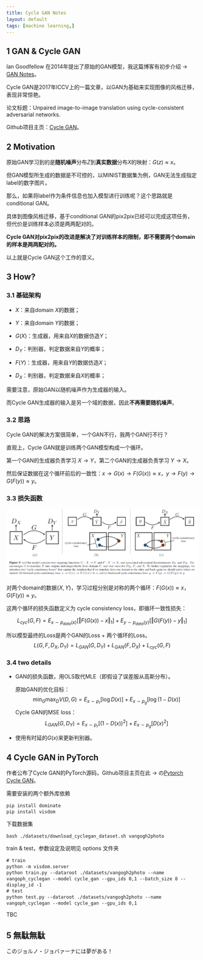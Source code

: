 ```yaml
---
title: Cycle GAN Notes
layout: default
tags: [machine learning,]
---
```


## 1 GAN & Cycle GAN

Ian Goodfellow 在2014年提出了原始的GAN模型，我这篇博客有初步介绍 $\rightarrow$ [GAN Notes](https://amoko.github.io/2018/10/31/GAN.html)。

Cycle GAN是2017年ICCV上的一篇文章，以GAN为基础来实现图像的风格迁移，表现非常惊艳。

论文标题：Unpaired image-to-image translation using cycle-consistent adversarial networks.

Github项目主页：[Cycle GAN](https://junyanz.github.io/CycleGAN/)。



## 2 Motivation

原始GAN学习到的是**随机噪声**分布$Z$到**真实数据**分布$X$的映射：$G(z)\approx x$。

但GAN模型所生成的数据是不可控的，以MINIST数据集为例，GAN无法生成指定label的数字图片。

那么，如果将label作为条件信息也加入模型进行训练呢？这个思路就是 conditional GAN。

具体到图像风格迁移，基于conditional GAN的pix2pix已经可以完成这项任务，但代价是训练样本必须是两两配对的。

**Cycle GAN对pix2pix的改进是解决了对训练样本的限制，即不需要两个domain的样本是两两配对的。**

以上就是Cycle GAN这个工作的意义。



## 3 How?

### 3.1 基础架构

- $X​$：来自domain $X​$的数据；

- $Y​$：来自domain $Y​$的数据；

- $G(X)$：生成器，用来自$X$的数据仿造$Y$；

- $D_Y$：判别器，判定数据来自$Y​$的概率；

- $F(Y)$：生成器，用来自$Y$的数据仿造$X$；

- $D_X$：判别器，判定数据来自$X$的概率；

需要注意，原始GAN以随机噪声作为生成器的输入。

而Cycle GAN生成器的输入是另一个域的数据，因此**不再需要随机噪声**。

### 3.2 思路

Cycle GAN的解决方案很简单，一个GAN不行，我两个GAN行不行？

直观上，Cycle GAN就是训练两个GAN模型构成一个循环。

第一个GAN的生成器负责学习 $X\rightarrow Y$，第二个GAN的生成器负责学习 $Y\rightarrow X$。

然后保证数据在这个循环前后的一致性：$x\rightarrow G(x)\rightarrow F(G(x))\approx x$，$y\rightarrow F(y)\rightarrow G(F(y))\approx y$。

### 3.3 损失函数

![](/img/cycle_gan.PNG)

对两个domain的数据${\{X,Y\}}$，学习过程分别是对称的两个循环：$F(G(x))\approx x$，$G(F(y))\approx y$。

这两个循环的损失函数定义为 cycle consistency loss，即循环一致性损失：

$$
L_{cyc}(G,F)=E_{x\sim p_{data}(x)}[\Vert F(G(x))-x\Vert_1]+E_{y\sim p_{data}(y)}[\Vert G(F(y))-y\Vert_1]\tag{1}
$$

所以模型最终的Loss是两个GAN的Loss + 两个循环的Loss。
$$
L(G,F,D_X,D_Y)=L_{GAN}(G,D_Y)+L_{GAN}(F,D_X)+L_{cyc}(G,F)\tag{2}
$$

### 3.4 two details

- GAN的损失函数，用OLS取代MLE（即假设了误差服从高斯分布）。

  原始GAN的优化目标：
  $$
  \min_G \max_DV(D,G)=E_{x\sim p_r}[\log D(x)]+E_{x\sim p_g}[\log(1-D(x)]\tag{3}
  $$
  Cycle GAN的MSE loss：
  $$
  L_{GAN}(G,D_Y)=E_{x\sim p_r}[(1-D(x))^2]+E_{x\sim p_g}[D(x)^2]\tag{4}
  $$

- 使用有时延的$G(x)$来更新判别器。



## 4 Cycle GAN in PyTorch

作者公布了Cycle GAN的PyTorch源码，Github项目主页在此 $\rightarrow$ の[Pytorch Cycle GAN](https://github.com/junyanz/pytorch-CycleGAN-and-pix2pix)。

需要安装的两个额外库依赖

```shell
pip install dominate
pip install visdom
```

下载数据集

```shell
bash ./datasets/download_cyclegan_dataset.sh vangogh2photo
```

train & test，参数设定及说明见 options 文件夹

```shell
# train
python -m visdom.server
python train.py --dataroot ./datasets/vangogh2photo --name vangoph_cyclegan --model cycle_gan --gpu_ids 0,1 --batch_size 8 --display_id -1
# test
python test.py --dataroot ./datasets/vangogh2photo --name vangoph_cyclegan --model cycle_gan --gpu_ids 0,1
```

TBC

## 5 無駄無駄

このジョルノ・ジョバァーナには夢がある！